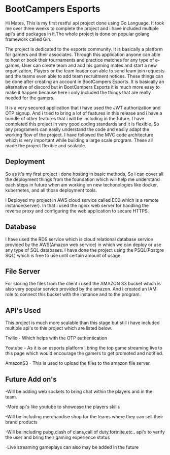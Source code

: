 # BootCampers Esports
Hi Mates, This is my first restful api project done using Go Language. It took me over three weeks to complete the project and i have included multiple api's and packages in it.The whole project is done on popular golang framework called Gin. 

The project is dedicated to the esports community. It is basically a platform for gamers and their associates. Through this application anyone can able to host or book their tournaments and practice matches for any type of e-games, User can create team and add his gaming mates and start a new organization, Players or the team leader can able to send team join requests and the teams even able to add team recruitment notices. These things can be done after creating an account in BootCampers Esports. It is basically an alternative of discord but in BootCampers Esports it is much more easy to make it happen because here i only included the things that are really needed for the gamers. 

It is a very secured application that i have used the JWT authorization and OTP signup. And i tried to bring a lot of features in this release and i have a bundle of other features that i will be including in the future. I have completed this project in very good coding standards and it is flexible, So any programers can easily understand the code and easily adapt the working flow of the project. I have followed the MVC code architecture which is very important while building a large scale program. These all made the project flexible and scalable.

## Deployment 

So as it's my first project i done hosting in basic methods, So i can cover all the deployment things from the foundation which will help me understand each steps in future when am working on new techonologies like docker, kubernetes, and all those deployment tools. 

I Deployed my project in AWS cloud service called EC2 which is a remote instance(server). In that i used the nginx web server for handling the reverse proxy and configuring the web application to secure HTTPS.

## Database

I have used the RDS service which is cloud relational database service provided by the AWS(Amazon web service) in which we can deploy or use any type of SQL databases. I have done the project using the PSQL(Postgre SQL) which is free to use until certain amount of usage.

## File Server

For storing the files from the client i used the AMAZON S3 bucket which is also very popular service provided by the amazon. And i created an IAM role to connect this bucket with the instance and to the program.

## API's Used 

This project is much more scalable than this stage but still i have included multiple api's to this project which are listed below.

Twilio   - Which helps with the OTP authentication 

Youtube  - As it is an esports platform i bring the top game streaming live to this page which would encourage the gamers to get promoted and notified.

AmazonS3 - This is used to upload the files to the amazon file server.

## Future Add on's

-Will be adding web sockets to bring chat within the players and in the team.

-More api's like youtube to showcase the players skills

-Will be including merchandise shop for the teams where they can sell their brand products

-Will be including pubg,clash of clans,call of duty,fortnite,etc.. api's to verify the user and bring their gaming experience status 

-Live streaming gameplays can also may be added in the future



